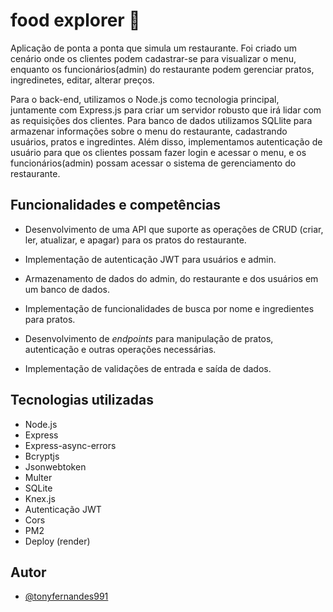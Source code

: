 
# food explorer 🚀

Aplicação de ponta a ponta que simula um restaurante. Foi criado um cenário onde os clientes podem cadastrar-se para visualizar o menu, enquanto os funcionários(admin) do restaurante podem gerenciar pratos, ingredinetes, editar, alterar preços.

Para o back-end, utilizamos o Node.js como tecnologia principal, juntamente com Express.js para criar um servidor robusto que irá lidar com as requisições dos clientes. Para banco de dados utilizamos SQLlite para armazenar informações sobre o menu do restaurante, cadastrando usuários, pratos e ingredintes. Além disso, implementamos autenticação de usuário para que os clientes possam fazer login e acessar o menu, e os funcionários(admin) possam acessar o sistema de gerenciamento do restaurante.

## Funcionalidades e competências

- Desenvolvimento de uma API que suporte as operações de CRUD (criar, ler, atualizar, e apagar) para os pratos do restaurante.

- Implementação de autenticação JWT para usuários e admin.

- Armazenamento de dados do admin, do restaurante e dos usuários em um banco de dados.

- Implementação de funcionalidades de busca por nome e ingredientes para pratos.

- Desenvolvimento de *endpoints* para manipulação de pratos, autenticação e outras operações necessárias.

- Implementação de validações de entrada e saída de dados.


## Tecnologias utilizadas

- Node.js
- Express
- Express-async-errors
- Bcryptjs
- Jsonwebtoken
- Multer 
- SQLite
- Knex.js
- Autenticação JWT
- Cors
- PM2
- Deploy (render)

## Autor

- [@tonyfernandes991](https://github.com/tonyfernandes991)

